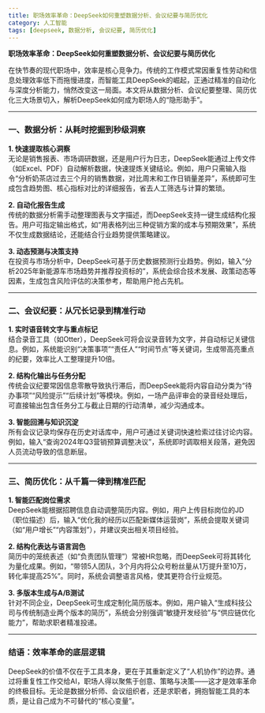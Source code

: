 ```yaml
---
title: 职场效率革命：DeepSeek如何重塑数据分析、会议纪要与简历优化
category: 人工智能
tags: [deepseek, 数据分析, 会议纪要, 简历优化]
---
```

**职场效率革命：DeepSeek如何重塑数据分析、会议纪要与简历优化**  

在快节奏的现代职场中，效率是核心竞争力。传统的工作模式常因重复性劳动和信息处理效率低下而拖慢进度，而智能工具DeepSeek的崛起，正通过精准的自动化与深度分析能力，悄然改变这一局面。本文将从数据分析、会议纪要整理、简历优化三大场景切入，解析DeepSeek如何成为职场人的“隐形助手”。  

---

### **一、数据分析：从耗时挖掘到秒级洞察**  

**1. 快速提取核心洞察**  
无论是销售报表、市场调研数据，还是用户行为日志，DeepSeek能通过上传文件（如Excel、PDF）自动解析数据，快速提炼关键结论。例如，用户只需输入指令“分析奶茶店过去三个月的销售数据，对比周末和工作日销量差异”，系统即可生成包含趋势图、核心指标对比的详细报告，省去人工筛选与计算的繁琐。  

**2. 自动化报告生成**  
传统的数据分析需手动整理图表与文字描述，而DeepSeek支持一键生成结构化报告。用户可指定输出格式，如“用表格列出三种促销方案的成本与预期效果”，系统不仅生成数据结论，还能结合行业趋势提供策略建议。  

**3. 动态预测与决策支持**  
在投资与市场分析中，DeepSeek可基于历史数据预测行业趋势。例如，输入“分析2025年新能源车市场趋势并推荐投资标的”，系统会综合技术发展、政策动态等因素，生成包含风险评估的决策参考，帮助用户抢占先机。  

---

### **二、会议纪要：从冗长记录到精准行动**  

**1. 实时语音转文字与重点标记**  
结合录音工具（如Otter），DeepSeek可将会议录音转为文字，并自动标记关键信息。例如，系统能识别“决策事项”“责任人”“时间节点”等关键词，生成带高亮重点的纪要，效率比人工整理提升10倍。  

**2. 结构化输出与任务分配**  
传统会议纪要常因信息零散导致执行滞后，而DeepSeek能将内容自动分类为“待办事项”“风险提示”“后续计划”等模块。例如，一场产品评审会的录音经处理后，可直接输出包含任务分工与截止日期的行动清单，减少沟通成本。  

**3. 智能回溯与知识沉淀**  
所有会议记录均保存在历史对话库中，用户可通过关键词快速检索过往讨论内容。例如，输入“查询2024年Q3营销预算调整决议”，系统即时调取相关段落，避免因人员流动导致的信息断层。  

---

### **三、简历优化：从千篇一律到精准匹配**  

**1. 智能匹配岗位需求**  
DeepSeek能根据招聘信息自动调整简历内容。例如，用户上传目标岗位的JD（职位描述）后，输入“优化我的经历以匹配新媒体运营岗”，系统会提取关键词（如“用户增长”“内容策划”），并建议突出相关项目经验。  

**2. 结构化表达与语言润色**  
简历中的笼统表述（如“负责团队管理”）常被HR忽略，而DeepSeek可将其转化为量化成果。例如，“带领5人团队，3个月内将公众号粉丝量从1万提升至10万，转化率提高25%”。同时，系统会调整语言风格，使其更符合行业规范。  

**3. 多版本生成与A/B测试**  
针对不同企业，DeepSeek可生成定制化简历版本。例如，用户输入“生成科技公司与传统制造业两个版本的简历”，系统会分别强调“敏捷开发经验”与“供应链优化能力”，帮助求职者精准投递。  

---

### **结语：效率革命的底层逻辑**  

DeepSeek的价值不仅在于工具本身，更在于其重新定义了“人机协作”的边界。通过将重复性工作交给AI，职场人得以聚焦于创意、策略与决策——这才是效率革命的终极目标。无论是数据分析师、会议组织者，还是求职者，拥抱智能工具的本质，是让自己成为不可替代的“核心变量”。  